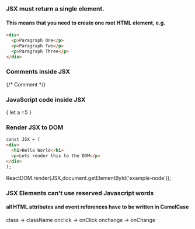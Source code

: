 ### JSX must return a single element. 
#### This means that you need to create one root HTML element, e.g. <div>
```html
<div>
  <p>Paragraph One</p>
  <p>Paragraph Two</p>
  <p>Paragraph Three</p>
</div>
```
### Comments inside JSX

{/* Comment */}

### JavaScript code inside JSX

{ let a =5 }

### Render JSX to DOM

```html
const JSX = (
<div>
  <h1>Hello World</h1>
  <p>Lets render this to the DOM</p>
</div>
);
```

ReactDOM.render(JSX,document.getElementById('example-node'));

### JSX Elements can't use reserved Javascript words
#### all HTML attributes and event references have to be written in CamelCase

class -> className
onclick -> onClick
onchange -> onChange
